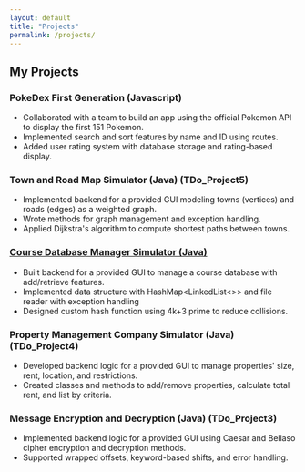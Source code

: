 ```yaml
---
layout: default
title: "Projects"
permalink: /projects/
---
```

## My Projects

### PokeDex First Generation (Javascript)
- Collaborated with a team to build an app using the official Pokemon API to display the first 151 Pokemon.
- Implemented search and sort features by name and ID using routes.
- Added user rating system with database storage and rating-based display.

### Town and Road Map Simulator (Java) (TDo_Project5)
- Implemented backend for a provided GUI modeling towns (vertices) and roads (edges) as a weighted graph.
- Wrote methods for graph management and exception handling.
- Applied Dijkstra's algorithm to compute shortest paths between towns.

### [Course Database Manager Simulator (Java)](https://github.com/NotTylerDo/repo/tree/main/DoTyler_Assignment4)
- Built backend for a provided GUI to manage a course database with add/retrieve features.
- Implemented data structure with HashMap<LinkedList<>> and file reader with exception handling
- Designed custom hash function using 4k+3 prime to reduce collisions.

### Property Management Company Simulator (Java) (TDo_Project4)
- Developed backend logic for a provided GUI to manage properties' size, rent, location, and restrictions.
- Created classes and methods to add/remove properties, calculate total rent, and list by criteria.

### Message Encryption and Decryption (Java) (TDo_Project3)
- Implemented backend logic for a provided GUI using Caesar and Bellaso cipher encryption and decryption methods.
- Supported wrapped offsets, keyword-based shifts, and error handling.
